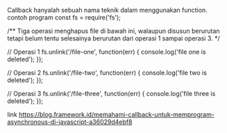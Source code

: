 Callback hanyalah sebuah nama teknik dalam menggunakan function. 
contoh program
const fs = require('fs');

/**
  Tiga operasi menghapus file di bawah ini, walaupun disusun berurutan
  tetapi belum tentu selesainya berurutan dari operasi 1 sampai operasi 3.
*/

// Operasi 1
fs.unlink('/file-one', function(err) {
  console.log('file one is deleted');
});

// Operasi 2
fs.unlink('/file-two', function(err) {
  console.log('file two is deleted');
});

// Operasi 3
fs.unlink('/file-three', function(err) {
console.log('file three is deleted');
});

link
https://blog.framework.id/memahami-callback-untuk-memprogram-asynchronous-di-javascript-a36029d4ebf8